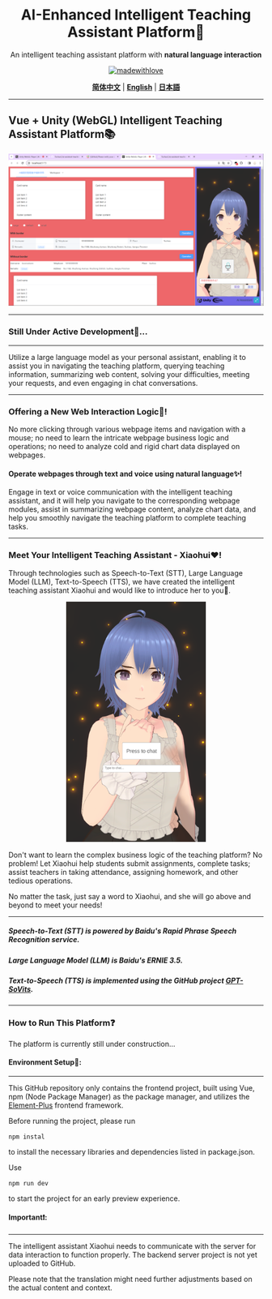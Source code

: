 <div align="center">
<h1> AI-Enhanced Intelligent Teaching Assistant Platform💯</h1>

An intelligent teaching assistant platform with **natural language interaction**

[![madewithlove](https://img.shields.io/badge/made_with-%E2%9D%A4-red?style=for-the-badge&labelColor=orange)](https://github.com/TochusC/ai-assistant-teaching-website)

[**简体中文**](./README.md) | [**English**](./docs/en/README.md) | [**日本語**](./docs/jp/README.md)

</div>

---

## Vue + Unity (WebGL) Intelligent Teaching Assistant Platform📚
![example.png](..%2F..%2Fexample_image%2Fexample.png)
***
### Still Under Active Development🔨...
***

Utilize a large language model as your personal assistant, enabling it to assist you in navigating the teaching platform, querying teaching information, summarizing web content, solving your difficulties, meeting your requests, and even engaging in chat conversations.

***
### Offering a New Web Interaction Logic👾!
No more clicking through various webpage items and navigation with a mouse; no need to learn the intricate webpage business logic and operations; no need to analyze cold and rigid chart data displayed on webpages.
#### Operate webpages through text and voice using natural language✨!
Engage in text or voice communication with the intelligent teaching assistant, and it will help you navigate to the corresponding webpage modules, assist in summarizing webpage content, analyze chart data, and help you smoothly navigate the teaching platform to complete teaching tasks.

***
### Meet Your Intelligent Teaching Assistant - Xiaohui❤️!

Through technologies such as Speech-to-Text (STT), Large Language Model (LLM), Text-to-Speech (TTS), we have created the intelligent teaching assistant Xiaohui and would like to introduce her to you🥰.

<div align="center">

![example_0.png](..%2F..%2Fexample_image%2Fexample_0.png)

</div>

Don't want to learn the complex business logic of the teaching platform? No problem!
Let Xiaohui help students submit assignments, complete tasks; assist teachers in taking attendance, assigning homework, and other tedious operations.

No matter the task, just say a word to Xiaohui, and she will go above and beyond to meet your needs!

***
##### Speech-to-Text (STT) is powered by Baidu's Rapid Phrase Speech Recognition service.
##### Large Language Model (LLM) is Baidu's ERNIE 3.5.
##### Text-to-Speech (TTS) is implemented using the GitHub project [GPT-SoVits](https://github.com/RVC-Boss/GPT-SoVITS).
***
### How to Run This Platform❓
The platform is currently still under construction...

#### Environment Setup🔨:
***
This GitHub repository only contains the frontend project, built using Vue, npm (Node Package Manager) as the package manager, and utilizes the [Element-Plus](https://element-plus.org/) frontend framework.

Before running the project, please run
```shell
npm instal
```
to install the necessary libraries and dependencies listed in package.json.

Use
```shell
npm run dev
```
to start the project for an early preview experience.

#### Important❗:
***
The intelligent assistant Xiaohui needs to communicate with the server for data interaction to function properly.
The backend server project is not yet uploaded to GitHub.

Please note that the translation might need further adjustments based on the actual content and context.
